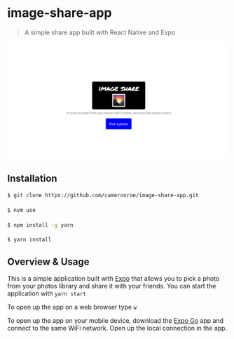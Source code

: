 # image-share-app

> A simple share app built with React Native and Expo

![Cover](assets/cover-img.png)

## Installation

```sh
$ git clone https://github.com/cameronroe/image-share-app.git

$ nvm use

$ npm install -g yarn

$ yarn install
```

## Overview & Usage

This is a simple application built with [Expo](https://expo.dev/) that allows you to pick a photo from your photos library and share it with your friends. You can start the application with `yarn start`

To open up the app on a web browser type `w`

To open up the app on your mobile device, download the [Expo Go](https://docs.expo.dev/workflow/expo-go/) app and connect to the same WiFi network. Open up the local connection in the app.
